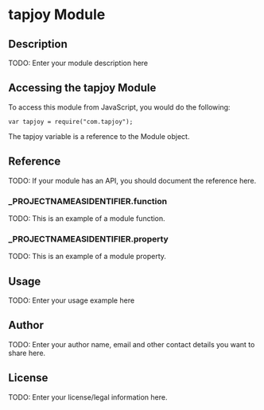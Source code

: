 # tapjoy Module

## Description

TODO: Enter your module description here

## Accessing the tapjoy Module

To access this module from JavaScript, you would do the following:

	var tapjoy = require("com.tapjoy");

The tapjoy variable is a reference to the Module object.	

## Reference

TODO: If your module has an API, you should document
the reference here.

### ___PROJECTNAMEASIDENTIFIER__.function

TODO: This is an example of a module function.

### ___PROJECTNAMEASIDENTIFIER__.property

TODO: This is an example of a module property.

## Usage

TODO: Enter your usage example here

## Author

TODO: Enter your author name, email and other contact
details you want to share here. 

## License

TODO: Enter your license/legal information here.

